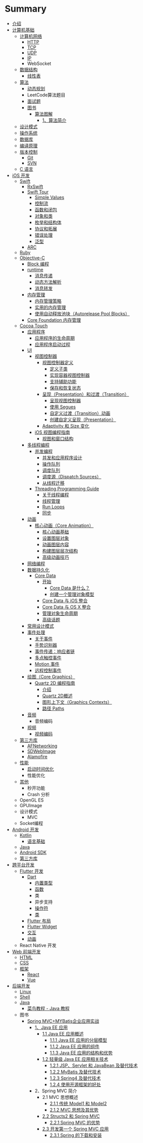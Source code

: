 # Summary

* [介绍](README.md)
* [计算机基础](chapter1.md)
  * [计算机网络](chapter1/ji-suan-ji-wang-luo.md)
    * [HTTP](chapter1/ji-suan-ji-wang-luo/http.md)
    * [TCP](chapter1/ji-suan-ji-wang-luo/tcp.md)
    * [UDP](chapter1/ji-suan-ji-wang-luo/udp.md)
    * [IP](chapter1/ji-suan-ji-wang-luo/ip.md)
    * WebSocket
  * [数据结构](chapter1/shu-ju-jie-gou-yu-suan-fa.md)
    * [线性表](chapter1/shu-ju-jie-gou-yu-suan-fa/xian-xing-biao.md)
  * [算法](chapter1/chang-yong-suan-fa.md)
    * [动态规划](chapter1/chang-yong-suan-fa/dong-tai-gui-hua.md)
    * LeetCode算法题目
    * [面试题](chapter1/chang-yong-suan-fa/mian-shi-ti.md)
    * [图书](chapter1/chang-yong-suan-fa/book.md)
      * [算法图解](chapter1/chang-yong-suan-fa/book/suan-fa-tu-jie.md)
        * [1、算法简介](chapter1/chang-yong-suan-fa/book/suan-fa-tu-jie/suan-fa-jian-jie.md)
  * [设计模式](chapter1/she-ji-mo-shi.md)
  * [操作系统](chapter1/ti-xi-jie-gou-yu-cao-zuo-xi-tong.md)
  * [数据库](chapter1/shu-ju-ku.md)
  * [编译原理](chapter1/bian-yi-yuan-li.md)
  * [版本控制](chapter1/ban-ben-kong-zhi.md)
    * [Git](chapter1/ban-ben-kong-zhi/git.md)
    * [SVN](chapter1/ban-ben-kong-zhi/svn.md)
  * [C 语言](chapter1/c-yu-yan.md)
* [iOS 开发](ios-kai-fa.md)
  * [Swift](ios-kai-fa/swift.md)
    * [RxSwift](ios-kai-fa/swift/rxswift.md)
    * [Swift Tour](ios-kai-fa/swift/a-swift-tour.md)
      * [Simple Values](ios-kai-fa/swift/a-swift-tour/simple-values.md)
      * [控制流](ios-kai-fa/swift/a-swift-tour/kong-zhi-liu.md)
      * [函数和闭包](ios-kai-fa/swift/a-swift-tour/han-shu-he-bi-bao.md)
      * [对象和类](ios-kai-fa/swift/a-swift-tour/dui-xiang-he-lei.md)
      * [枚举和结构体](ios-kai-fa/swift/a-swift-tour/mei-ju-he-jie-gou-ti.md)
      * [协议和拓展](ios-kai-fa/swift/a-swift-tour/xie-yi-he-tuo-zhan.md)
      * [错误处理](ios-kai-fa/swift/a-swift-tour/cuo-wu-chu-li.md)
      * [泛型](ios-kai-fa/swift/a-swift-tour/fan-xing.md)
    * [ARC](ios-kai-fa/swift/arc.md)
  * [Ruby](ios-kai-fa/ruby.md)
  * [Objective-C](ios-kai-fa/objective-c.md)
    * [Block 编程](ios-kai-fa/objective-c/block-bian-cheng.md)
    * [runtime](ios-kai-fa/objective-c/runtime.md)
      * [消息传递](ios-kai-fa/objective-c/runtime/xiao-xi-chuan-di.md)
      * [动态方法解析](ios-kai-fa/objective-c/runtime/dong-tai-fang-fa-jie-xi.md)
      * [消息转发](ios-kai-fa/objective-c/runtime/xiao-xi-zhuan-fa.md)
    * [内存管理](ios-kai-fa/objective-c/nei-cun-guan-li.md)
      * [内存管理策略](ios-kai-fa/objective-c/nei-cun-guan-li/nei-cun-guan-li-ce-lve.md)
      * [实用的内存管理](ios-kai-fa/objective-c/nei-cun-guan-li/shi-yong-de-nei-cun-guan-li.md)
      * [使用自动释放池块（Autorelease Pool Blocks）](ios-kai-fa/objective-c/nei-cun-guan-li/shi-yong-zi-dong-shi-fang-chi-kuai-ff08-autorelease-pool-blocks.md)
    * [Core Foundation 内存管理](ios-kai-fa/objective-c/core-foundation-nei-cun-guan-li.md)
  * [Cocoa Touch](ios-kai-fa/cocoa-touch.md)
    * [应用程序](ios-kai-fa/cocoa-touch/ying-yong-cheng-xu.md)
      * [应用程序的生命周期](ios-kai-fa/cocoa-touch/ying-yong-cheng-xu/ying-yong-cheng-xu-de-sheng-ming-zhou-qi.md)
      * [应用程序启动过程](ios-kai-fa/cocoa-touch/ying-yong-cheng-xu/ying-yong-cheng-xu-qi-dong-guo-cheng.md)
    * [UI](ios-kai-fa/cocoa-touch/ui.md)
      * [视图控制器](ios-kai-fa/cocoa-touch/ui/shi-tu-kong-zhi-qi.md)
        * [视图控制器定义](ios-kai-fa/cocoa-touch/ui/shi-tu-kong-zhi-qi/shi-tu-kong-zhi-qi-ding-yi.md)
          * [定义子类](ios-kai-fa/cocoa-touch/ui/shi-tu-kong-zhi-qi/shi-tu-kong-zhi-qi-ding-yi/ding-yi-zi-lei.md)
          * [实现容器视图控制器](ios-kai-fa/cocoa-touch/ui/shi-tu-kong-zhi-qi/shi-tu-kong-zhi-qi-ding-yi/shi-xian-rong-qi-shi-tu-kong-zhi-qi.md)
          * [支持辅助功能](ios-kai-fa/cocoa-touch/ui/shi-tu-kong-zhi-qi/shi-tu-kong-zhi-qi-ding-yi/zhi-chi-fu-zhu-gong-neng.md)
          * [保存和恢复状态](ios-kai-fa/cocoa-touch/ui/shi-tu-kong-zhi-qi/shi-tu-kong-zhi-qi-ding-yi/bao-cun-he-hui-fu-zhuang-tai.md)
        * [呈现（Presentation）和过渡（Transition）](ios-kai-fa/cocoa-touch/ui/shi-tu-kong-zhi-qi/cheng-xian-ff08-presentation-ff09-he-guo-du-ff08-transition.md)
          * [呈现视图控制器](ios-kai-fa/cocoa-touch/ui/shi-tu-kong-zhi-qi/cheng-xian-ff08-presentation-ff09-he-guo-du-ff08-transition/cheng-xian-shi-tu-kong-zhi-qi.md)
          * [使用 Segues](ios-kai-fa/cocoa-touch/ui/shi-tu-kong-zhi-qi/cheng-xian-ff08-presentation-ff09-he-guo-du-ff08-transition/shi-yong-segues.md)
          * [自定义过渡（Transition）动画](ios-kai-fa/cocoa-touch/ui/shi-tu-kong-zhi-qi/cheng-xian-ff08-presentation-ff09-he-guo-du-ff08-transition/zi-ding-yi-guo-du-ff08-transition-ff09-dong-hua.md)
          * [创建自定义呈现（Presentation）](ios-kai-fa/cocoa-touch/ui/shi-tu-kong-zhi-qi/cheng-xian-ff08-presentation-ff09-he-guo-du-ff08-transition/chuang-jian-zi-ding-yi-cheng-xian-ff08-presentation.md)
        * [Adaptivity 和 Size 变化](ios-kai-fa/cocoa-touch/ui/shi-tu-kong-zhi-qi/adaptivity-he-size-bian-hua.md)
      * [iOS 视图编程指南](ios-kai-fa/cocoa-touch/ui/ios-shi-tu-bian-cheng-zhi-nan.md)
        * [视图和窗口结构](ios-kai-fa/cocoa-touch/ui/ios-shi-tu-bian-cheng-zhi-nan/shi-tu-he-chuang-kou-jie-gou.md)
    * [多线程编程](ios-kai-fa/cocoa-touch/duo-xian-cheng-bian-cheng.md)
      * [并发编程](ios-kai-fa/cocoa-touch/duo-xian-cheng-bian-cheng/bing-fa-bian-cheng.md)
        * [并发和应用程序设计](ios-kai-fa/cocoa-touch/duo-xian-cheng-bian-cheng/bing-fa-bian-cheng/bing-fa-he-ying-yong-cheng-xu-she-ji.md)
        * [操作队列](ios-kai-fa/cocoa-touch/duo-xian-cheng-bian-cheng/bing-fa-bian-cheng/cao-zuo-dui-lie.md)
        * [调度队列](ios-kai-fa/cocoa-touch/duo-xian-cheng-bian-cheng/bing-fa-bian-cheng/diao-du-dui-lie.md)
        * [调度源（Dispatch Sources）](ios-kai-fa/cocoa-touch/duo-xian-cheng-bian-cheng/bing-fa-bian-cheng/diao-du-yuan-ff08-dispatch-sources.md)
        * [从线程迁移](ios-kai-fa/cocoa-touch/duo-xian-cheng-bian-cheng/bing-fa-bian-cheng/cong-xian-cheng-qian-yi.md)
      * [Threading Programming Guide](ios-kai-fa/cocoa-touch/duo-xian-cheng-bian-cheng/threading-programming-guide.md)
        * [关于线程编程](ios-kai-fa/cocoa-touch/duo-xian-cheng-bian-cheng/threading-programming-guide/guan-yu-xian-cheng-bian-cheng.md)
        * [线程管理](ios-kai-fa/cocoa-touch/duo-xian-cheng-bian-cheng/threading-programming-guide/xian-cheng-guan-li.md)
        * [Run Loops](ios-kai-fa/cocoa-touch/duo-xian-cheng-bian-cheng/threading-programming-guide/run-loops.md)
        * [同步](ios-kai-fa/cocoa-touch/duo-xian-cheng-bian-cheng/threading-programming-guide/tong-bu.md)
    * [动画](ios-kai-fa/cocoa-touch/dong-hua.md)
      * [核心动画（Core Animation）](ios-kai-fa/cocoa-touch/dong-hua/core-animation.md)
        * [核心动画基础](ios-kai-fa/cocoa-touch/dong-hua/core-animation/he-xin-dong-hua-ji-chu.md)
        * [设置图层对象](ios-kai-fa/cocoa-touch/dong-hua/core-animation/she-zhi-tu-ceng-dui-xiang.md)
        * [动画图层内容](ios-kai-fa/cocoa-touch/dong-hua/core-animation/dong-hua-tu-ceng-nei-rong.md)
        * [构建图层层次结构](ios-kai-fa/cocoa-touch/dong-hua/core-animation/gou-jian-tu-ceng-ceng-ci-jie-gou.md)
        * [高级动画技巧](ios-kai-fa/cocoa-touch/dong-hua/core-animation/gao-ji-dong-hua-ji-qiao.md)
    * [网络编程](ios-kai-fa/cocoa-touch/wang-luo-bian-cheng.md)
    * [数据持久化](ios-kai-fa/cocoa-touch/shu-ju-chi-jiu-hua.md)
      * [Core Data](ios-kai-fa/cocoa-touch/shu-ju-chi-jiu-hua/core-data.md)
        * [开始](ios-kai-fa/cocoa-touch/shu-ju-chi-jiu-hua/core-data/kai-shi.md)
          * [Core Data 是什么？](ios-kai-fa/cocoa-touch/shu-ju-chi-jiu-hua/core-data/kai-shi/core-data-shi-shi-yao-ff1f.md)
          * [创建一个管理对象模型](ios-kai-fa/cocoa-touch/shu-ju-chi-jiu-hua/core-data/kai-shi/chuang-jian-yi-ge-guan-li-dui-xiang-mo-xing.md)
        * [Core Data 与 iOS 整合](ios-kai-fa/cocoa-touch/shu-ju-chi-jiu-hua/core-data-yu-ios-zheng-he.md)
        * [Core Data 与 OS X 整合](ios-kai-fa/cocoa-touch/shu-ju-chi-jiu-hua/core-data/core-data-yu-os-x-zheng-he.md)
        * [管理对象生命周期](ios-kai-fa/cocoa-touch/shu-ju-chi-jiu-hua/core-data/guan-li-dui-xiang-sheng-ming-zhou-qi.md)
        * [高级话题](ios-kai-fa/cocoa-touch/shu-ju-chi-jiu-hua/core-data/gao-ji-hua-ti.md)
    * [常用设计模式](ios-kai-fa/cocoa-touch/chang-yong-she-ji-mo-shi.md)
    * [事件处理](ios-kai-fa/cocoa-touch/shi-jian-xiang-ying.md)
      * [关于事件](ios-kai-fa/cocoa-touch/shi-jian-xiang-ying/guan-yu-shi-jian.md)
      * [手势识别器](ios-kai-fa/cocoa-touch/shi-jian-xiang-ying/shou-shi-shi-bie-qi.md)
      * [事件传递：响应者链](ios-kai-fa/cocoa-touch/shi-jian-xiang-ying/shi-jian-chuan-di-ff1a-xiang-ying-zhe-lian.md)
      * [多点触控事件](ios-kai-fa/cocoa-touch/shi-jian-xiang-ying/duo-dian-hong-kong-shi-jian.md)
      * [Motion 事件](ios-kai-fa/cocoa-touch/shi-jian-xiang-ying/motion-shi-jian.md)
      * [远程控制事件](ios-kai-fa/cocoa-touch/shi-jian-xiang-ying/yuan-cheng-kong-zhi-shi-jian.md)
    * [绘图（Core Graphics）](ios-kai-fa/cocoa-touch/hui-tu.md)
      * [Quartz 2D 编程指南](ios-kai-fa/cocoa-touch/hui-tu/quartz-2d-bian-cheng-zhi-nan.md)
        * [介绍](ios-kai-fa/cocoa-touch/hui-tu/quartz-2d-bian-cheng-zhi-nan/jie-shao.md)
        * [Quartz 2D概述](ios-kai-fa/cocoa-touch/hui-tu/quartz-2d-bian-cheng-zhi-nan/quartz-2dgai-shu.md)
        * [图形上下文（Graphics Contexts）](ios-kai-fa/cocoa-touch/hui-tu/quartz-2d-bian-cheng-zhi-nan/tu-xingshang-xia-wen-ff08-graphics-contexts.md)
        * [路径 Paths](ios-kai-fa/cocoa-touch/hui-tu/quartz-2d-bian-cheng-zhi-nan/lu-jing-paths.md)
    * [音频](ios-kai-fa/cocoa-touch/yin-pin.md)
      * 音频编码
    * [视频](ios-kai-fa/cocoa-touch/shi-pin.md)
      * [视频编码](ios-kai-fa/cocoa-touch/shi-pin/shi-pin-bian-ma.md)
  * [第三方库](ios-kai-fa/di-san-fang-ku.md)
    * [AFNetworking](ios-kai-fa/di-san-fang-ku/afnetworking.md)
    * [SDWebImage](ios-kai-fa/di-san-fang-ku/sdwebimage.md)
    * [Alamofire](ios-kai-fa/di-san-fang-ku/alamofire.md)
  * [性能](ios-kai-fa/xing-neng.md)
    * [启动时间优化](ios-kai-fa/xing-neng/qi-dong-shi-jian-you-hua.md)
    * 性能优化
  * [其他](ios-kai-fa/qi-ta.md)
    * 秒开功能
    * Crash 分析
  * OpenGL ES
  * GPUImage
  * 设计模式
    * MVC
  * Socket编程
* [Android 开发](android-kai-fa.md)
  * [Kotlin](android-kai-fa/kotlin.md)
    * [语言基础](android-kai-fa/kotlin/yu-fa-ji-chu.md)
  * [Java](android-kai-fa/java.md)
  * [Android SDK](android-kai-fa/android-sdk.md)
  * [第三方库](android-kai-fa/di-san-fang-ku.md)
* [跨平台开发](kua-ping-tai-kai-fa.md)
  * [Flutter 开发](kua-ping-tai-kai-fa/flutter-kai-fa.md)
    * [Dart](kua-ping-tai-kai-fa/flutter-kai-fa/dart.md)
      * [内置类型](kua-ping-tai-kai-fa/flutter-kai-fa/dart/nei-zhi-lei-xing.md)
      * [函数](kua-ping-tai-kai-fa/flutter-kai-fa/dart/han-shu.md)
      * 类
      * 异步支持
      * [操作符](kua-ping-tai-kai-fa/flutter-kai-fa/dart/cao-zuo-fu.md)
      * [类](kua-ping-tai-kai-fa/flutter-kai-fa/dart/lei.md)
    * [Flutter 布局](kua-ping-tai-kai-fa/flutter-kai-fa/flutter-bu-ju.md)
    * [Flutter Widget](kua-ping-tai-kai-fa/flutter-kai-fa/flutter-widget.md)
    * [交互](kua-ping-tai-kai-fa/flutter-kai-fa/jiao-hu.md)
    * [动画](kua-ping-tai-kai-fa/flutter-kai-fa/dong-hua.md)
  * React Native 开发
* [Web 前端开发](qian-duan-kai-fa.md)
  * [HTML](qian-duan-kai-fa/html.md)
  * [CSS](qian-duan-kai-fa/css.md)
  * [框架](qian-duan-kai-fa/kuang-jia.md)
    * [React](qian-duan-kai-fa/kuang-jia/react.md)
    * [Vue](qian-duan-kai-fa/kuang-jia/vue.md)
* [后端开发](hou-duan-kai-fa.md)
  * [Linux](hou-duan-kai-fa/linux.md)
  * [Shell](hou-duan-kai-fa/shell.md)
  * [Java](hou-duan-kai-fa/java.md)
    * [菜鸟教程 - Java 教程](hou-duan-kai-fa/java/cai-niao-jiao-cheng-java-jiao-cheng.md)
  * 图书
    * [Spring MVC+MYBatis企业应用实战](hou-duan-kai-fa/spring-mvc+mybatisqi-ye-ying-yong-shi-zhan.md)
      * [1、Java EE 应用](hou-duan-kai-fa/spring-mvc+mybatisqi-ye-ying-yong-shi-zhan/java-ee-ying-yong.md)
        * [1.1 Java EE 应用概述](hou-duan-kai-fa/spring-mvc+mybatisqi-ye-ying-yong-shi-zhan/java-ee-ying-yong/11-java-ee-ying-yong-gai-shu.md)
          * [1.1.1 Java EE 应用的分层模型](hou-duan-kai-fa/spring-mvc+mybatisqi-ye-ying-yong-shi-zhan/java-ee-ying-yong/11-java-ee-ying-yong-gai-shu/111-java-ee-ying-yong-de-fen-ceng-mo-xing.md)
          * [1.1.2 Java EE 应用的组件](hou-duan-kai-fa/spring-mvc+mybatisqi-ye-ying-yong-shi-zhan/java-ee-ying-yong/11-java-ee-ying-yong-gai-shu/112-java-ee-ying-yong-de-zu-jian.md)
          * [1.1.3 Java EE 应用的结构和优势](hou-duan-kai-fa/spring-mvc+mybatisqi-ye-ying-yong-shi-zhan/java-ee-ying-yong/11-java-ee-ying-yong-gai-shu/113-java-ee-ying-yong-de-jie-gou-he-you-shi.md)
        * [1.2 轻量级 Java EE 应用相关技术](hou-duan-kai-fa/spring-mvc+mybatisqi-ye-ying-yong-shi-zhan/java-ee-ying-yong/12-qing-liang-ji-java-ee-ying-yong-xiang-guan-ji-zhu.md)
          * [1.2.1 JSP、Servlet 和 JavaBean 及替代技术](hou-duan-kai-fa/spring-mvc+mybatisqi-ye-ying-yong-shi-zhan/java-ee-ying-yong/12-qing-liang-ji-java-ee-ying-yong-xiang-guan-ji-zhu/121-jspservlet-he-javabean-ji-ti-dai-ji-zhu.md)
          * [1.2.2 MyBatis 及替代技术](hou-duan-kai-fa/spring-mvc+mybatisqi-ye-ying-yong-shi-zhan/java-ee-ying-yong/12-qing-liang-ji-java-ee-ying-yong-xiang-guan-ji-zhu/122-mybatis-ji-ti-dai-ji-zhu.md)
          * [1.2.3 Spring4 及替代技术](hou-duan-kai-fa/spring-mvc+mybatisqi-ye-ying-yong-shi-zhan/java-ee-ying-yong/12-qing-liang-ji-java-ee-ying-yong-xiang-guan-ji-zhu/123-spring4-ji-ti-dai-ji-zhu.md)
          * [1.2.4 使用开源框架的好处](hou-duan-kai-fa/spring-mvc+mybatisqi-ye-ying-yong-shi-zhan/java-ee-ying-yong/12-qing-liang-ji-java-ee-ying-yong-xiang-guan-ji-zhu/124-shi-yong-kai-yuan-kuang-jia-de-hao-chu.md)
      * 2、Spring MVC 简介
        * 2.1 MVC 思想概述
          * [2.1.1 传统 Model1 和 Model2](hou-duan-kai-fa/spring-mvc+mybatisqi-ye-ying-yong-shi-zhan/211-chuan-tong-model1-he-model2.md)
          * [2.1.2 MVC 思想及其优势](hou-duan-kai-fa/spring-mvc+mybatisqi-ye-ying-yong-shi-zhan/212-mvc-si-xiang-ji-qi-you-shi.md)
        * [2.2 Structs2 和 Spring MVC](hou-duan-kai-fa/spring-mvc+mybatisqi-ye-ying-yong-shi-zhan/22-structs2-he-spring-mvc.md)
          * [2.2.1 Spring MVC 的优势](hou-duan-kai-fa/spring-mvc+mybatisqi-ye-ying-yong-shi-zhan/22-structs2-he-spring-mvc/221-spring-mvc-de-you-shi.md)
        * [2.3 开发第一个 Spring MVC 应用](hou-duan-kai-fa/spring-mvc+mybatisqi-ye-ying-yong-shi-zhan/23-kai-fa-di-yi-ge-spring-mvc-ying-yong.md)
          * [2.3.1 Spring 的下载和安装](hou-duan-kai-fa/spring-mvc+mybatisqi-ye-ying-yong-shi-zhan/23-kai-fa-di-yi-ge-spring-mvc-ying-yong/231-spring-de-xia-zai-he-an-zhuang.md)

